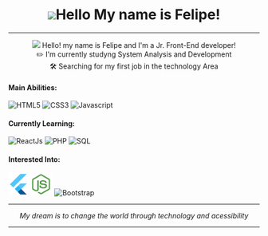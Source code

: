 <h1 align="center">
    <img src="https://raw.githubusercontent.com/kaueMarques/kaueMarques/master/hi.gif" width="30px">Hello My name is Felipe!
</h1>

---
<div align="center">
<p>
<img width="20" src="https://emojipedia-us.s3.dualstack.us-west-1.amazonaws.com/thumbs/160/apple/325/man-technologist-light-skin-tone_1f468-1f3fb-200d-1f4bb.png">
Hello! my name is Felipe and I'm a Jr. Front-End developer!
<br>
✏️ I'm currently studyng System Analysis and Development
<br>
🛠️ Searching for my first job in the technology Area
</p>
</div>

<div>
<h4>Main Abilities:</h4>
<img height="45" alt="HTML5" src="https://cdn-icons-png.flaticon.com/512/1051/1051277.png">
<img height="45" alt="CSS3" src="https://cdn-icons-png.flaticon.com/512/732/732190.png">
<img height="45" alt="Javascript" src="https://cdn-icons-png.flaticon.com/512/5968/5968292.png">
</div>

<div>
<h4>Currently Learning:</h4>
<img height="45" alt="ReactJs" src="https://cdn-icons-png.flaticon.com/512/1260/1260667.png">
<img height="45" alt="PHP" src="https://cdn-icons-png.flaticon.com/512/5968/5968332.png">
<img height="45" alt="SQL" src="https://cdn-icons-png.flaticon.com/512/7506/7506880.png">
</div>

<div>
<h4>Interested Into: </h4>
<img height="45" alt="Flutter Framework" src="assets/flutter.png">
<img height="45" alt="NodeJs" src="assets/node.png">
<img height="45" alt="Bootstrap" src="https://cdn-icons-png.flaticon.com/512/5968/5968672.png">
</div>

---
<p align="center"><i>My dream is to change the world through technology and acessibility</i></p>

---



<!--
**felipeselau/felipeselau** is a ✨ _special_ ✨ repository because its `README.md` (this file) appears on your GitHub profile.

Here are some ideas to get you started:

- 🔭 I’m currently working on ...
- 🌱 I’m currently learning ...
- 👯 I’m looking to collaborate on ...
- 🤔 I’m looking for help with ...
- 💬 Ask me about ...
- 📫 How to reach me: ...
- 😄 Pronouns: ...
- ⚡ Fun fact: ...
-->
